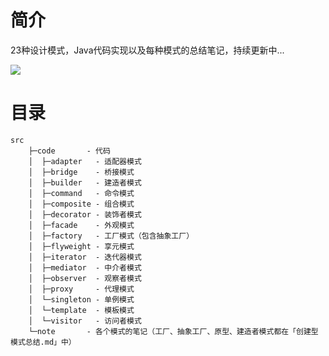 # 简介
23种设计模式，Java代码实现以及每种模式的总结笔记，持续更新中...

![](https://gitee.com/songjilong/FigureBed/raw/master/img/20200319180103.png)

# 目录
```text
src
    ├─code       - 代码
    │  ├─adapter   - 适配器模式
    │  ├─bridge    - 桥接模式
    │  ├─builder   - 建造者模式
    │  ├─command   - 命令模式
    │  ├─composite - 组合模式
    │  ├─decorator - 装饰者模式
    │  ├─facade    - 外观模式
    │  ├─factory   - 工厂模式（包含抽象工厂）
    │  ├─flyweight - 享元模式
    │  ├─iterator  - 迭代器模式
    │  ├─mediator  - 中介者模式
    │  ├─observer  - 观察者模式
    │  ├─proxy     - 代理模式
    │  └─singleton - 单例模式
    │  └─template  - 模板模式
    │  └─visitor   - 访问者模式
    └─note       - 各个模式的笔记（工厂、抽象工厂、原型、建造者模式都在「创建型模式总结.md」中）
```